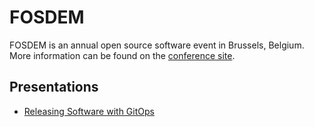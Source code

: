 # FOSDEM

FOSDEM is an annual open source software event in Brussels, Belgium. More
information can be found on the [conference site](https://fosdem.org/).

## Presentations

* [Releasing Software with
  GitOps](http://www.ivehearditbothways.com/presentations/FOSDEM/ReleaseMgmt/index.html)
